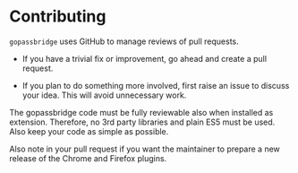 # Contributing

`gopassbridge` uses GitHub to manage reviews of pull requests.

* If you have a trivial fix or improvement, go ahead and create a pull request.

* If you plan to do something more involved, first raise an issue to discuss
  your idea. This will avoid unnecessary work.

The gopassbridge code must be fully reviewable also when installed as extension. 
Therefore, no 3rd party libraries and plain ES5 must be used. Also keep your code as simple as possible. 

Also note in your pull request if you want the maintainer to prepare a new release of the Chrome and Firefox plugins.
